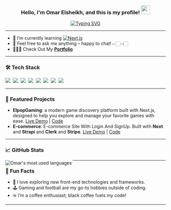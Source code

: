 <h3 align="center">
  Hello, I'm Omar Elsheikh, and this is my profile!
  <img src="https://media3.giphy.com/media/w1OBpBd7kJqHrJnJ13/giphy.gif?cid=6c09b952j3ewsnzcmrvctj1g6sqe5g0smegfp98346c78vgf&ep=v1_internal_gif_by_id&rid=giphy.gif&ct=s" width="28">
</h3>

<p align="center">
  <a align="center"  href="https://git.io/typing-svg">
    <img src="https://readme-typing-svg.demolab.com?font=Fira+Code&pause=1000&color=FF3611&width=435&lines=Front-End+Developer" alt="Typing SVG" />
  </a>
</p>

---

- 🌱 I’m currently learning [![Next.js](https://img.shields.io/badge/Next.js-black?style=for-the-badge&logo=next.js&logoColor=white)](#)
- 💬 Feel free to ask me anything – happy to chat! 👉🏻👈🏻
- 👨🏻‍💻 Check Out My [**Portfolio**](https://el3mor.tech/) 

---

### 🛠️ Tech Stack

<p align="left">
  <img src="https://img.shields.io/badge/JavaScript-323330?style=for-the-badge&logo=javascript&logoColor=F7DF1E"/>&nbsp;
  <img src="https://img.shields.io/badge/HTML5-E34F26?style=for-the-badge&logo=html5&logoColor=white"/>&nbsp;
  <img src="https://img.shields.io/badge/CSS3-1572B6?style=for-the-badge&logo=css3&logoColor=white"/>&nbsp;
  <img src="https://img.shields.io/badge/React-20232A?style=for-the-badge&logo=react&logoColor=61DAFB"/>&nbsp;
  <img src="https://img.shields.io/badge/Git-F05032?style=for-the-badge&logo=git&logoColor=white"/>&nbsp;
  <img src="https://img.shields.io/badge/GitHub-181717?style=for-the-badge&logo=github&logoColor=white"/>&nbsp;
  <img src="https://img.shields.io/badge/TypeScript-007ACC?style=for-the-badge&logo=typescript&logoColor=white"/>&nbsp;
  <img src="https://img.shields.io/badge/Next.js-000000?style=for-the-badge&logo=nextdotjs&logoColor=white"/>&nbsp;
</p>

---

### 🌟 Featured Projects

- **ElpopGaming**: a modern game discovery platform built with Next.js, designed to help you explore and manage your favorite games with ease. [Live Demo](https://elpop-gaming.vercel.app/) | [Code](https://github.com/el3mor/elpop-gaming)
- **E-commerce**: E-commerce Site With Login And SignUp. Built with **Next** and **Strapi** and **Clerk** and **Stripe**. [Live Demo](https://e-commerce-with-next-five.vercel.app/) | [Code](https://github.com/el3mor/E-commerce-with-next)

---

### 📈 GitHub Stats

<img align="left" src="https://github-readme-stats.vercel.app/api/top-langs?username=el3mor&show_icons=true&locale=en&layout=compact&theme=radical" alt="Omar's most used languages" />

---

### 🎉 Fun Facts

- 🔎 I love exploring new front-end technologies and frameworks.
- 🕹️ Gaming and football are my go-to hobbies outside of coding.
- ☕ I’m a coffee enthusiast; black coffee fuels my code!

---

